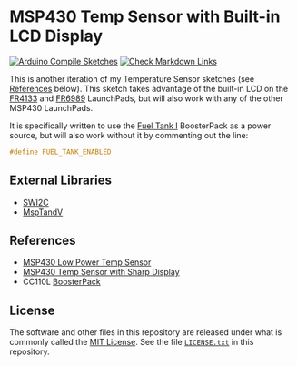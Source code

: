 # MSP430 Temp Sensor with Built-in LCD Display

[![Arduino Compile Sketches](https://github.com/Andy4495/MSP430TempSensorLCD/actions/workflows/arduino-compile-sketches-matrix-build.yml/badge.svg)](https://github.com/Andy4495/MSP430TempSensorLCD/actions/workflows/arduino-compile-sketches-matrix-build.yml)
[![Check Markdown Links](https://github.com/Andy4495/MSP430TempSensorLCD/actions/workflows/CheckMarkdownLinks.yml/badge.svg)](https://github.com/Andy4495/MSP430TempSensorLCD/actions/workflows/CheckMarkdownLinks.yml)

This is another iteration of my Temperature Sensor sketches (see [References](#references) below). This sketch takes advantage of the built-in LCD on the [FR4133][1] and [FR6989][2] LaunchPads, but will also work with any of the other MSP430 LaunchPads.

It is specifically written to use the [Fuel Tank I][3] BoosterPack as a power source, but will also work without it by commenting out the line:

```cpp
#define FUEL_TANK_ENABLED
```

## External Libraries

- [SWI2C][4]
- [MspTandV][5]

## References

- [MSP430 Low Power Temp Sensor][6]
- [MSP430 Temp Sensor with Sharp Display][7]
- CC110L [BoosterPack][8]

## License

The software and other files in this repository are released under what is commonly called the [MIT License][100]. See the file [`LICENSE.txt`][101] in this repository.

[1]: https://www.ti.com/tool/MSP-EXP430FR4133
[2]: https://www.ti.com/tool/MSP-EXP430FR6989
[3]: https://www.ti.com/tool/BOOSTXL-BATTPACK
[4]: https://github.com/Andy4495/SWI2C
[5]: https://github.com/Andy4495/MspTandV
[6]: https://github.com/Andy4495/MSP430LowPowerTempSensor
[7]: https://github.com/Andy4495/MSP430TempSensorWithDisplay
[8]: http://www.ti.com/lit/ml/swru312b/swru312b.pdf
[100]: https://choosealicense.com/licenses/mit/
[101]: ./LICENSE.txt
[//]: # ([200]: https://github.com/Andy4495/MSP430TempSensorLCD)

[//]: # (This is a way to hack a comment in Markdown. This will not be displayed when rendered.)
